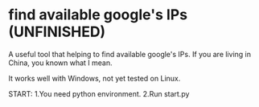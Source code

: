 find available google's IPs (UNFINISHED)
=========================

A useful tool that helping to find available google's IPs.
If you are living in China, you known what I mean.

It works well with Windows, not yet tested on Linux.

START:
1.You need python environment.
2.Run start.py

 
